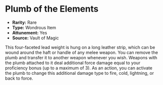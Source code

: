 # Plumb of the Elements

- **Rarity:** Rare
- **Type:** Wondrous Item
- **Attunement:** Yes
- **Source:** Vault of Magic

This four-faceted lead weight is hung on a long leather strip, which can be wound around the haft or handle of any melee weapon. You can remove the plumb and transfer it to another weapon whenever you wish. Weapons with the plumb attached to it deal additional force damage equal to your proficiency bonus (up to a maximum of 3). As an action, you can activate the plumb to change this additional damage type to fire, cold, lightning, or back to force.
